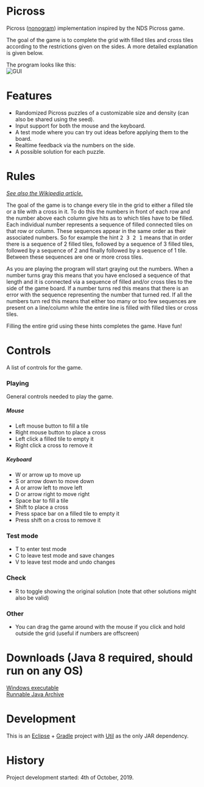 # Picross
Picross ([nonogram](https://en.wikipedia.org/wiki/Nonogram)) implementation inspired by the NDS Picross game.

The goal of the game is to complete the grid with filled tiles and cross tiles according to the restrictions given on the sides. A more detailed explanation is given below.

The program looks like this:    
![GUI](https://i.imgur.com/u7HStpO.png)

# Features
- Randomized Picross puzzles of a customizable size and density (can also be shared using the seed).
- Input support for both the mouse and the keyboard.
- A test mode where you can try out ideas before applying them to the board.
- Realtime feedback via the numbers on the side.
- A possible solution for each puzzle.

# Rules
_[See also the Wikipedia article.](https://en.wikipedia.org/wiki/Nonogram)_

The goal of the game is to change every tile in the grid to either a filled tile or a tile with a cross in it. To do this the numbers in front of each row and the number above each column give hits as to which tiles have to be filled. Each individual number represents a sequence of filled connected tiles on that row or column. These sequences appear in the same order as their associated numbers. So for example the hint <tt>2 3 2 1</tt> means that in order there is a sequence of 2 filled tiles, followed by a sequence of 3 filled tiles, followed by a sequence of 2 and finally followed by a sequence of 1 tile. Between these sequences are one or more cross tiles.

As you are playing the program will start graying out the numbers. When a number turns gray this means that you have enclosed a sequence of that length and it is connected via a sequence of filled and/or cross tiles to the side of the game board. If a number turns red this means that there is an error with the sequence representing the number that turned red. If all the numbers turn red this means that either too many or too few sequences are present on a line/column while the entire line is filled with filled tiles or cross tiles.

Filling the entire grid using these hints completes the game. Have fun!

# Controls
A list of controls for the game.

### Playing
General controls needed to play the game.

##### Mouse
- Left mouse button to fill a tile
- Right mouse button to place a cross
- Left click a filled tile to empty it
- Right click a cross to remove it

##### Keyboard
- W or arrow up to move up
- S or arrow down to move down
- A or arrow left to move left
- D or arrow right to move right
- Space bar to fill a tile
- Shift to place a cross
- Press space bar on a filled tile to empty it
- Press shift on a cross to remove it

### Test mode
- T to enter test mode
- C to leave test mode and save changes
- V to leave test mode and undo changes

### Check
- R to toggle showing the original solution (note that other solutions might also be valid)

### Other
- You can drag the game around with the mouse if you click and hold outside the grid (useful if numbers are offscreen)

# Downloads (Java 8 required, should run on any OS)
[Windows executable](https://github.com/RoanH/Picross/releases/download/v1.0/Picross-v1.0.exe)    
[Runnable Java Archive](https://github.com/RoanH/Picross/releases/download/v1.0/Picross-v1.0.jar)

# Development
This is an [Eclipse](https://www.eclipse.org/) + [Gradle](https://gradle.org/) project with [Util](https://github.com/RoanH/Util) as the only JAR dependency.

# History
Project development started: 4th of October, 2019.